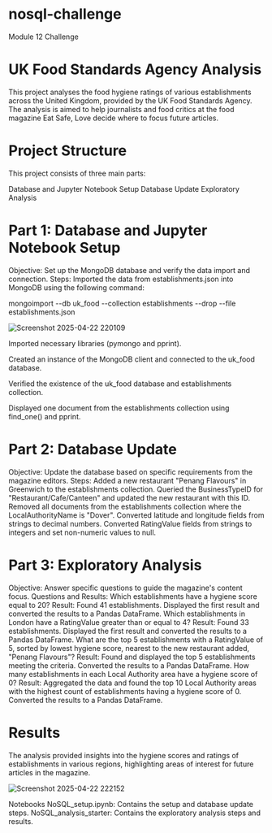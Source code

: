 # nosql-challenge
Module 12 Challenge

# UK Food Standards Agency Analysis

This project analyses the food hygiene ratings of various establishments across the United Kingdom, provided by the UK Food Standards Agency. The analysis is aimed to help journalists and food critics at the food magazine Eat Safe, Love decide where to focus future articles.

# Project Structure
This project consists of three main parts:

Database and Jupyter Notebook Setup
Database Update
Exploratory Analysis

# Part 1: Database and Jupyter Notebook Setup

Objective: Set up the MongoDB database and verify the data import and connection.
Steps:
Imported the data from establishments.json into MongoDB using the following command:

mongoimport --db uk_food --collection establishments --drop --file establishments.json

![Screenshot 2025-04-22 220109](https://github.com/user-attachments/assets/d75f5931-00a8-489e-a6a3-8b942fb55e38)

Imported necessary libraries (pymongo and pprint).

Created an instance of the MongoDB client and connected to the uk_food database.

Verified the existence of the uk_food database and establishments collection.

Displayed one document from the establishments collection using find_one() and pprint.

# Part 2: Database Update

Objective: Update the database based on specific requirements from the magazine editors.
Steps:
Added a new restaurant "Penang Flavours" in Greenwich to the establishments collection.
Queried the BusinessTypeID for "Restaurant/Cafe/Canteen" and updated the new restaurant with this ID.
Removed all documents from the establishments collection where the LocalAuthorityName is "Dover".
Converted latitude and longitude fields from strings to decimal numbers.
Converted RatingValue fields from strings to integers and set non-numeric values to null.

# Part 3: Exploratory Analysis

Objective: Answer specific questions to guide the magazine's content focus.
Questions and Results:
Which establishments have a hygiene score equal to 20?
Result: Found 41 establishments. Displayed the first result and converted the results to a Pandas DataFrame.
Which establishments in London have a RatingValue greater than or equal to 4?
Result: Found 33 establishments. Displayed the first result and converted the results to a Pandas DataFrame.
What are the top 5 establishments with a RatingValue of 5, sorted by lowest hygiene score, nearest to the new restaurant added, "Penang Flavours"?
Result: Found and displayed the top 5 establishments meeting the criteria. Converted the results to a Pandas DataFrame.
How many establishments in each Local Authority area have a hygiene score of 0?
Result: Aggregated the data and found the top 10 Local Authority areas with the highest count of establishments having a hygiene score of 0. Converted the results to a Pandas DataFrame.

# Results

The analysis provided insights into the hygiene scores and ratings of establishments in various regions, highlighting areas of interest for future articles in the magazine.

![Screenshot 2025-04-22 222152](https://github.com/user-attachments/assets/f2025aa0-bbe9-48f1-b71a-7877b9466045)

Notebooks
NoSQL_setup.ipynb: Contains the setup and database update steps.
NoSQL_analysis_starter: Contains the exploratory analysis steps and results.
